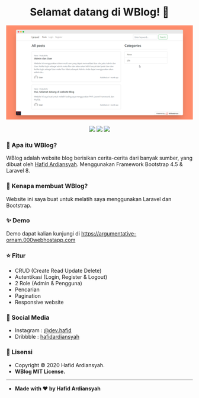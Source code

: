 <h1 align="center">Selamat datang di WBlog! 👋</h1>

![WBlog - Screenshot](/images/home.png)

<p align ="Center">

<img src="https://img.shields.io/github/issues/hafidardiansyah/WBlog?style=flat-square">
<img src="https://img.shields.io/github/stars/hafidardiansyah/WBlog?style=flat-square">
<img src="https://img.shields.io/github/forks/hafidardiansyah/WBlog?style=flat-square">

</p>

### 🤔 Apa itu WBlog?

WBlog adalah website blog berisikan cerita-cerita dari banyak sumber, yang dibuat oleh <a href="https://github.com/hafidardiansyah"> Hafid Ardiansyah</a>. Menggunakan Framework Bootstrap 4.5 & Laravel 8.

### 🎉 Kenapa membuat WBlog?

Website ini saya buat untuk melatih saya menggunakan Laravel dan Bootstrap.

### ✨ Demo

Demo dapat kalian kunjungi di https://argumentative-ornam.000webhostapp.com

### :star: Fitur

-   CRUD (Create Read Update Delete)
-   Autentikasi (Login, Register & Logout)
-   2 Role (Admin & Pengguna)
-   Pencarian
-   Pagination
-   Responsive website

### :link: Social Media

-   Instagram : <a href="http://instagram.com/dev.hafid"> @dev.hafid</a>
-   Dribbble : <a href="https://dribbble.com/hafidardiansyah"> hafidardiansyah</a>

### 📝 Lisensi

-   Copyright © 2020 Hafid Ardiansyah.
-   **WBlog MIT License.**

---

-   **Made with ❤️ by Hafid Ardiansyah**
